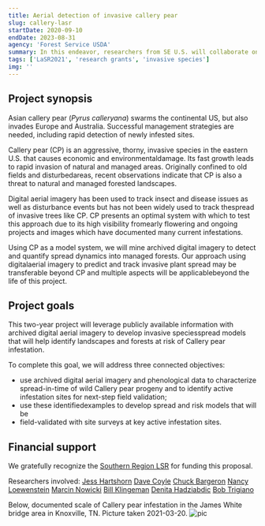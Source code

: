```yaml
---
title: Aerial detection of invasive callery pear
slug: callery-lasr
startDate: 2020-09-10
endDate: 2023-08-31
agency: 'Forest Service USDA'
summary: In this endeavor, researchers from SE U.S. will collaborate on aerial detection of invasive Callery pear.
tags: ['LaSR2021', 'research grants', 'invasive species']
img: ''
---
```


Project synopsis
----------

Asian callery pear (*Pyrus&nbsp;calleryana*) swarms the continental US, but also invades Europe and Australia. Successful management strategies are needed, including rapid detection of newly infested sites.

Callery pear (CP) is an aggressive, thorny, invasive species in the eastern U.S. that causes economic and environmentaldamage. Its fast growth leads to rapid invasion of natural and managed areas. Originally confined to old fields and disturbedareas, recent observations indicate that CP is also a threat to natural and managed forested landscapes.

Digital aerial imagery has been used to track insect and disease issues as well as disturbance events but has not been widely used to track thespread of invasive trees like CP. CP presents an optimal system with which to test this approach due to its high visibility fromearly flowering and ongoing projects and images which have documented many current infestations. 

Using CP as a model system, we will mine archived digital imagery to detect and quantify spread dynamics into managed forests. Our approach using digitalaerial imagery to predict and track invasive plant spread may be transferable beyond CP and multiple aspects will be applicablebeyond the life of this project. 

## **Project goals**
This two-year project will leverage publicly available information with archived digital aerial imagery to develop invasive speciesspread models that will help identify landscapes and forests at risk of Callery pear infestation.

To complete this goal, we will address three connected objectives:
  * use archived digital aerial imagery and phenological data to characterize spread-in-time of wild Callery pear progeny and to identify active infestation sites for next-step field validation;
  * use these identifiedexamples to develop spread and risk models that will be
  * field-validated with site surveys at key active infestation sites.
  

## Financial support

We gratefully recognize the [Southern Region LSR](https://www.forestrygrants.org/southernLSR/public/select-application/a566977fa36b337fc798824e3a730fe109dd7d66b458e2178c10355b9c47) for funding this proposal.

Researchers involved:
[Jess Hartshorn](https://www.clemson.edu/cafls/faculty_staff/profiles/jhartsh)
[Dave Coyle](https://www.clemson.edu/cafls/faculty_staff/profiles/dcoyle)
[Chuck Bargeron](https://www.warnell.uga.edu/people/faculty/mr-chuck-bargeron)
[Nancy Loewenstein](https://ssl.acesag.auburn.edu/directory-new/u/Nancy-Loewenstein-odQA4Tu9/)
[Marcin Nowicki](https://epp.tennessee.edu/people/directory/dr-marcin-nowicki/)
[Bill Klingeman](https://ag.tennessee.edu/plantsciences/Pages/FacultyPages/KlingemanW.aspx)
[Denita Hadziabdic](https://epp.tennessee.edu/people/directory/dr-denita-hadziabdic-guerry/)
[Bob Trigiano](https://epp.tennessee.edu/people/directory/dr-robert-trigiano/)

Below, documented scale of Callery pear infestation in the James White bridge area in Knoxville, TN. Picture taken 2021-03-20.
![pic](./pyc2.jpg)